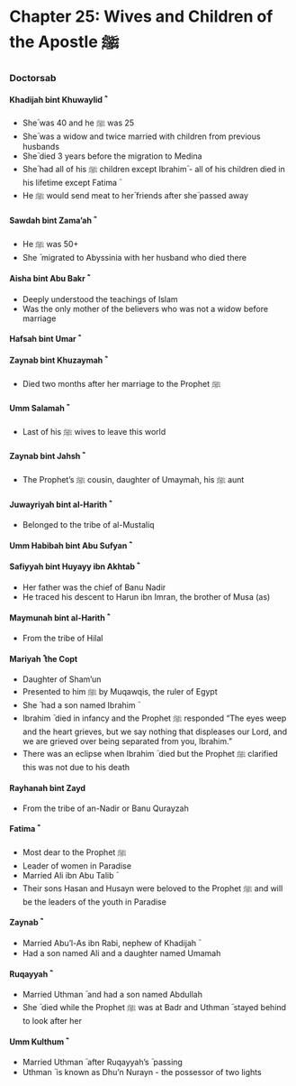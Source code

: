 # Chapter 25: Wives and Children of the Apostle ﷺ
### Doctorsab

#### Khadijah bint Khuwaylid ؓ
- Sheؓ was 40 and he ﷺ was 25
- Sheؓ was a widow and twice married with children from previous husbands
- Sheؓ died 3 years before the migration to Medina
- Sheؓ had all of his ﷺ children except Ibrahimؓ - all of his children died in his lifetime except Fatima ؓ
- He ﷺ would send meat to herؓ friends after sheؓ passed away

#### Sawdah bint Zama’ah ؓ
- He ﷺ was 50+
- She ؓ migrated to Abyssinia with her husband who died there

#### Aisha bint Abu Bakr ؓ
- Deeply understood the teachings of Islam
- Was the only mother of the believers who was not a widow before marriage

#### Hafsah bint Umar ؓ

#### Zaynab bint Khuzaymah ؓ
- Died two months after her marriage to the Prophet ﷺ

#### Umm Salamah ؓ
- Last of his ﷺ wives to leave this world

#### Zaynab bint Jahsh ؓ
- The Prophet’s ﷺ cousin, daughter of Umaymah, his ﷺ aunt

#### Juwayriyah bint al-Harith ؓ
- Belonged to the tribe of al-Mustaliq

#### Umm Habibah bint Abu Sufyan ؓ

#### Safiyyah bint Huyayy ibn Akhtab ؓ
- Her father was the chief of Banu Nadir
- He traced his descent to Harun ibn Imran, the brother of Musa (as)

#### Maymunah bint al-Harith ؓ
- From the tribe of Hilal

#### Mariyah ؓ the Copt
- Daughter of Sham’un
- Presented to him ﷺ by Muqawqis, the ruler of Egypt
- She ؓ had a son named Ibrahim ؓ
- Ibrahim ؓ died in infancy and the Prophet ﷺ responded “The eyes weep and the heart grieves, but we say nothing that displeases our Lord, and we are grieved over being separated from you, Ibrahim.”
- There was an eclipse when Ibrahim ؓ died but the Prophet ﷺ clarified this was not due to his death

#### Rayhanah bint Zayd
- From the tribe of an-Nadir or Banu Qurayzah

#### Fatima ؓ
- Most dear to the Prophet ﷺ
- Leader of women in Paradise
- Married Ali ibn Abu Talib ؓ
- Their sons Hasan and Husayn were beloved to the Prophet ﷺ and will be the leaders of the youth in Paradise

#### Zaynab ؓ
- Married Abu’l-As ibn Rabi, nephew of Khadijah ؓ
- Had a son named Ali and a daughter named Umamah

#### Ruqayyah ؓ
- Married Uthman ؓ and had a son named Abdullah
- She ؓ died while the Prophet ﷺ was at Badr and Uthman ؓ stayed behind to look after her

#### Umm Kulthum ؓ
- Married Uthman ؓ after Ruqayyah’s ؓ passing
- Uthman ؓ is known as Dhu’n Nurayn - the possessor of two lights 
